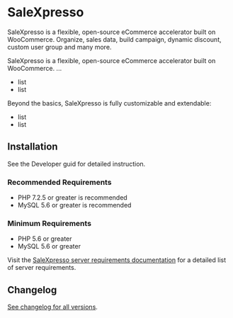 # SaleXpresso 

SaleXpresso is a flexible, open-source eCommerce accelerator built on WooCommerce. Organize, sales data, build campaign, dynamic discount, custom user group and many more.

SaleXpresso is a flexible, open-source eCommerce accelerator built on WooCommerce. ...

- list
- list

Beyond the basics, SaleXpresso is fully customizable and extendable:

- list
- list


## Installation

See the Developer guid for detailed instruction. 

### Recommended Requirements 

* PHP 7.2.5 or greater is recommended
* MySQL 5.6 or greater is recommended


### Minimum Requirements 

* PHP 5.6 or greater
* MySQL 5.6 or greater

Visit the [SaleXpresso server requirements documentation](https://docs.salexpresso.com/document/server-requirements/?utm_source=wp%20org%20repo%20listing&utm_content=installation) for a detailed list of server requirements.

## Changelog 

[See changelog for all versions](https://raw.githubusercontent.com/salexpresso/salexpresso/master/CHANGELOG.MD).
